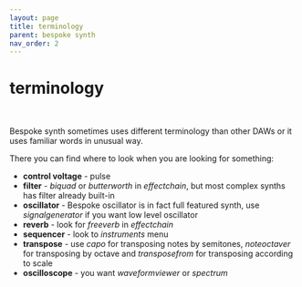 ```yaml
---
layout: page
title: terminology
parent: bespoke synth
nav_order: 2
---
```


# terminology
<br>

Bespoke synth sometimes uses different terminology than other DAWs or it uses familiar words in unusual way.

There you can find where to look when you are looking for something:

- **control voltage** - pulse
- **filter** - *biquad* or *butterworth* in *effectchain*, but most complex synths has filter already built-in
- **oscillator** - Bespoke oscillator is in fact full featured synth, use *signalgenerator* if you want low level oscillator
- **reverb** - look for *freeverb* in *effectchain*
- **sequencer** - look to *instruments* menu
- **transpose** - use *capo* for transposing notes by semitones, *noteoctaver* for transposing by octave and *transposefrom* for transposing according to scale
- **oscilloscope** - you want *waveformviewer* or *spectrum*
